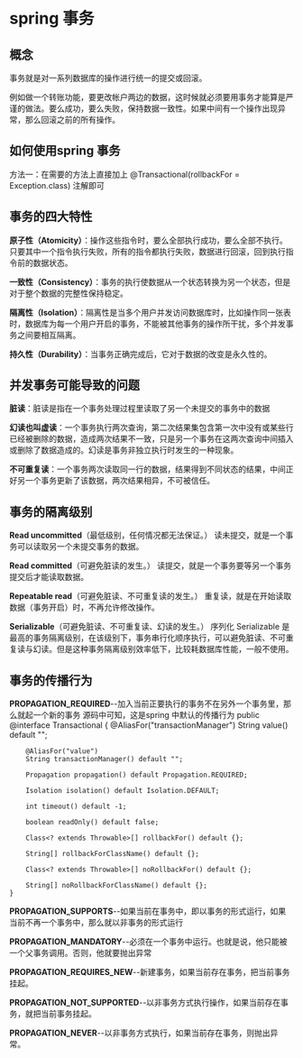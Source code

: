 # spring 事务
## 概念
事务就是对一系列数据库的操作进行统一的提交或回滚。

例如做一个转账功能，要更改帐户两边的数据，这时候就必须要用事务才能算是严谨的做法。要么成功，要么失败，保持数据一致性。如果中间有一个操作出现异常，那么回滚之前的所有操作。

## 如何使用spring 事务
方法一：在需要的方法上直接加上 @Transactional(rollbackFor = Exception.class) 注解即可

## 事务的四大特性
**原子性（Atomicity）**：操作这些指令时，要么全部执行成功，要么全部不执行。只要其中一个指令执行失败，所有的指令都执行失败，数据进行回滚，回到执行指令前的数据状态。

**一致性（Consistency）**：事务的执行使数据从一个状态转换为另一个状态，但是对于整个数据的完整性保持稳定。

**隔离性（Isolation）**：隔离性是当多个用户并发访问数据库时，比如操作同一张表时，数据库为每一个用户开启的事务，不能被其他事务的操作所干扰，多个并发事务之间要相互隔离。

**持久性（Durability）**：当事务正确完成后，它对于数据的改变是永久性的。

## 并发事务可能导致的问题

**脏读**：脏读是指在一个事务处理过程里读取了另一个未提交的事务中的数据

**幻读也叫虚读**：一个事务执行两次查询，第二次结果集包含第一次中没有或某些行已经被删除的数据，造成两次结果不一致，只是另一个事务在这两次查询中间插入或删除了数据造成的。幻读是事务非独立执行时发生的一种现象。

**不可重复读**：一个事务两次读取同一行的数据，结果得到不同状态的结果，中间正好另一个事务更新了该数据，两次结果相异，不可被信任。


## 事务的隔离级别
**Read uncommitted**（最低级别，任何情况都无法保证。）
读未提交，就是一个事务可以读取另一个未提交事务的数据。

**Read committed**（可避免脏读的发生。）
读提交，就是一个事务要等另一个事务提交后才能读取数据。

**Repeatable read**（可避免脏读、不可重复读的发生。）
重复读，就是在开始读取数据（事务开启）时，不再允许修改操作。

**Serializable**（可避免脏读、不可重复读、幻读的发生。） 序列化
Serializable 是最高的事务隔离级别，在该级别下，事务串行化顺序执行，可以避免脏读、不可重复读与幻读。但是这种事务隔离级别效率低下，比较耗数据库性能，一般不使用。

## 事务的传播行为
**PROPAGATION_REQUIRED**--加入当前正要执行的事务不在另外一个事务里，那么就起一个新的事务
  源码中可知，这是spring 中默认的传播行为
	public @interface Transactional {
	    @AliasFor("transactionManager")
	    String value() default "";
	
	    @AliasFor("value")
	    String transactionManager() default "";
	
	    Propagation propagation() default Propagation.REQUIRED;
	
	    Isolation isolation() default Isolation.DEFAULT;
	
	    int timeout() default -1;
	
	    boolean readOnly() default false;
	
	    Class<? extends Throwable>[] rollbackFor() default {};
	
	    String[] rollbackForClassName() default {};
	
	    Class<? extends Throwable>[] noRollbackFor() default {};
	
	    String[] noRollbackForClassName() default {};
	}

**PROPAGATION_SUPPORTS**--如果当前在事务中，即以事务的形式运行，如果当前不再一个事务中，那么就以非事务的形式运行

**PROPAGATION_MANDATORY**--必须在一个事务中运行。也就是说，他只能被一个父事务调用。否则，他就要抛出异常

**PROPAGATION_REQUIRES_NEW**--新建事务，如果当前存在事务，把当前事务挂起。

**PROPAGATION_NOT_SUPPORTED**--以非事务方式执行操作，如果当前存在事务，就把当前事务挂起。

**PROPAGATION_NEVER**--以非事务方式执行，如果当前存在事务，则抛出异常。

